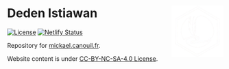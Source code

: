 # Deden Istiawan <img src="assets/images/icon2.png" align="right" width="120" />

<!-- badges: start -->
[![License](https://img.shields.io/github/license/mcanouil/mickael.canouil.fr)](LICENSE)
[![Netlify Status](https://api.netlify.com/api/v1/badges/6cd93e0e-b6cc-4e0c-900a-e0c09f7c1ec0/deploy-status)](https://app.netlify.com/sites/mickaelcanouil/deploys)
<!-- badges: end -->

Repository for [mickael.canouil.fr](https://mickael.canouil.fr).

Website content is under [CC-BY-NC-SA-4.0 License](https://creativecommons.org/licenses/by-nc-sa/4.0/).
